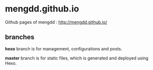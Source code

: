 # mengdd.github.io
Github pages of mengdd : http://mengdd.github.io/


## branches
**hexo** branch is for management, configurations and posts.

**master** branch is for static files, which is generated and deployed using Hexo.
